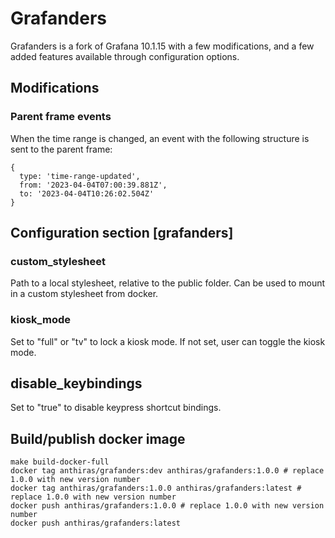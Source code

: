 # Grafanders

Grafanders is a fork of Grafana 10.1.15 with a few modifications, and a few added features available through configuration options.

## Modifications

### Parent frame events

When the time range is changed, an event with the following structure is sent to the parent frame:

```
{
  type: 'time-range-updated',
  from: '2023-04-04T07:00:39.881Z',
  to: '2023-04-04T10:26:02.504Z'
}
```

## Configuration section [grafanders]

### custom_stylesheet

Path to a local stylesheet, relative to the public folder. Can be used to mount in a custom stylesheet from docker.

### kiosk_mode

Set to "full" or "tv" to lock a kiosk mode. If not set, user can toggle the kiosk mode.

## disable_keybindings

Set to "true" to disable keypress shortcut bindings.

## Build/publish docker image

```
make build-docker-full
docker tag anthiras/grafanders:dev anthiras/grafanders:1.0.0 # replace 1.0.0 with new version number
docker tag anthiras/grafanders:1.0.0 anthiras/grafanders:latest # replace 1.0.0 with new version number
docker push anthiras/grafanders:1.0.0 # replace 1.0.0 with new version number
docker push anthiras/grafanders:latest
```
